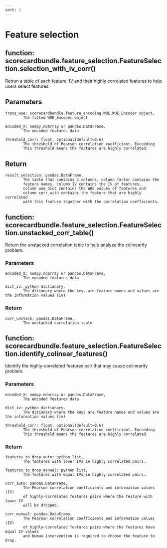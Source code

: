 ```yaml
---
sort: 3
---
```

# Feature selection

## function: scorecardbundle.feature_selection.FeatureSelection.selection_with_iv_corr()

Retrun a table of each feature' IV and their highly correlated features to help users select features.

## Parameters

```
trans_woe: scorecardbundle.feature_encoding.WOE.WOE_Encoder object,
        The fitted WOE_Encoder object

encoded_X: numpy.ndarray or pandas.DataFrame,
        The encoded features data

threshold_corr: float, optional(default=0.6)
        The threshold of Pearson correlation coefficient. Exceeding
        This threshold means the features are highly correlated.
```

## Return

```
result_selection: pandas.DataFrame,
        The table that contains 4 columns. column factor contains the 
        feature names, column IV contains the IV of features, 
        column woe_dict contains the WOE values of features and 
        column corr_with contains the feature that are highly correlated
        with this feature together with the correlation coefficients.
```

## function: scorecardbundle.feature_selection.FeatureSelection.unstacked_corr_table()

Return the unstacked correlation table to help analyze the colinearity problem.

### Parameters

~~~
encoded_X: numpy.ndarray or pandas.DataFrame,
        The encoded features data

dict_iv: python dictionary.
        The ditionary where the keys are feature names and values are the information values (iv)
~~~

### Return

~~~
corr_unstack: pandas.DataFrame,
        The unstacked correlation table
~~~

## function: scorecardbundle.feature_selection.FeatureSelection.identify_colinear_features()

Identify the highly-correlated features pair that may cause colinearity problem.

### Parameters

~~~
encoded_X: numpy.ndarray or pandas.DataFrame,
        The encoded features data

dict_iv: python dictionary.
        The ditionary where the keys are feature names and values are the information values (iv)

threshold_corr: float, optional(default=0.6)
        The threshold of Pearson correlation coefficient. Exceeding
        This threshold means the features are highly correlated.
~~~

### Return 

~~~
features_to_drop_auto: python list,
        The features with lower IVs in highly correlated pairs.

features_to_drop_manual: python list,
        The features with equal IVs in highly correlated pairs.

corr_auto: pandas.DataFrame,
        The Pearson correlation coefficients and information values (IV) 
        of highly-correlated features pairs where the feature with lower IV
        will be dropped.

corr_manual: pandas.DataFrame,
        The Pearson correlation coefficients and information values (IV) 
        of highly-correlated features pairs where the features have equal IV values
        and human intervention is required to choose the feature to drop.
~~~









